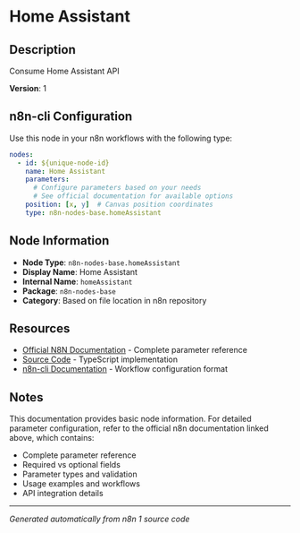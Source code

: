 # Home Assistant

## Description

Consume Home Assistant API

**Version**: 1

## n8n-cli Configuration

Use this node in your n8n workflows with the following type:

```yaml
nodes:
  - id: ${unique-node-id}
    name: Home Assistant
    parameters:
      # Configure parameters based on your needs
      # See official documentation for available options
    position: [x, y]  # Canvas position coordinates
    type: n8n-nodes-base.homeAssistant
```

## Node Information

- **Node Type**: `n8n-nodes-base.homeAssistant`
- **Display Name**: Home Assistant
- **Internal Name**: `homeAssistant`
- **Package**: `n8n-nodes-base`
- **Category**: Based on file location in n8n repository

## Resources

- [Official N8N Documentation](https://docs.n8n.io/integrations/builtin/app-nodes/n8n-nodes-base.homeassistant/) - Complete parameter reference
- [Source Code](https://github.com/n8n-io/n8n/blob/master/packages/nodes-base/nodes/HomeAssistant/HomeAssistant.node.ts) - TypeScript implementation
- [n8n-cli Documentation](https://github.com/edenreich/n8n-cli) - Workflow configuration format

## Notes

This documentation provides basic node information. For detailed parameter configuration, 
refer to the official n8n documentation linked above, which contains:

- Complete parameter reference
- Required vs optional fields
- Parameter types and validation
- Usage examples and workflows
- API integration details

---
*Generated automatically from n8n 1 source code*
